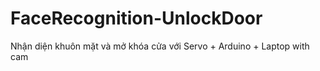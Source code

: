 # FaceRecognition-UnlockDoor
Nhận diện khuôn mặt và mở khóa cửa với Servo + Arduino + Laptop with cam
